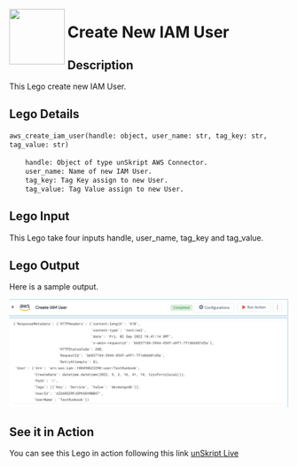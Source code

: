 [<img align="left" src="https://unskript.com/assets/favicon.png" width="100" height="100" style="padding-right: 5px">](https://unskript.com/assets/favicon.png) 
<h1>Create New IAM User </h1>

## Description
This Lego create new IAM User.


## Lego Details

    aws_create_iam_user(handle: object, user_name: str, tag_key: str, tag_value: str)

        handle: Object of type unSkript AWS Connector.
        user_name: Name of new IAM User.
        tag_key: Tag Key assign to new User.
        tag_value: Tag Value assign to new User.

## Lego Input
This Lego take four inputs handle, user_name, tag_key and tag_value.

## Lego Output
Here is a sample output.

<img src="./1.png">

## See it in Action

You can see this Lego in action following this link [unSkript Live](https://us.app.unskript.io)
